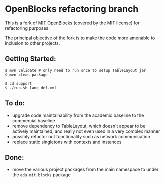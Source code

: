 OpenBlocks refactoring branch
=============================

This is a fork of [MIT OpenBlocks](http://education.mit.edu/drupal/openblocks)
(covered by the MIT license) for refactoring purposes.

The principal objective of the fork is to make the code more amenable to inclusion to other projects.

Getting Started:
------
	$ mvn validate # only need to run once to setup TableLayout jar
	$ mvn clean package

	$ cd support 
	$ ./run.sh lang_def.xml

To do:
------

* upgrade code maintainability from the academic baseline to the commercial baseline
* remove dependency to TableLayout, which doesn't appear to be actively maintained,
  and really not even used in a very complex manner
* possibly refactor out functionality such as network communication
* replace static singletons with contexts and instances

Done:
-----

* move the various project packages from the main namespace to under the ``edu.mit.blocks`` package

